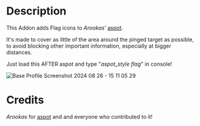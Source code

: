 # Description
This Addon adds Flag icons to *Arookas'* [aspot](https://github.com/arookas/aspot). 

It's made to cover as little of the area around the pinged target as possible, to avoid blocking other important information, especially at bigger distances.

Just load this AFTER aspot and type "*aspot_style flag*" in console!


![Base Profile Screenshot 2024 08 26 - 15 11 05 29](https://github.com/user-attachments/assets/4f1e4275-b741-4e29-a08d-bd33aea5f912)




# Credits
*Arookas* for [aspot](https://github.com/arookas/aspot) and and everyone who contributed to it!
